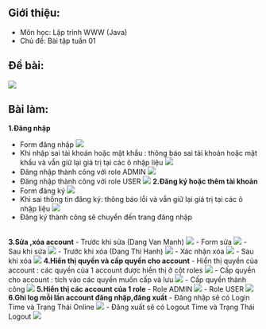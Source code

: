 ## Giới thiệu:
- Môn học: Lập trình WWW (Java)
- Chủ đề: Bài tập tuần 01
  <br />

## Đề bài:
<img src="result/debai.png"/>
<br />

## Bài làm:
<b>1.Đăng nhập</b>
  - Form đăng nhập
    <img src="result/login1.png"/>
  - Khi nhập sai tài khoản hoặc mật khẩu : thông báo sai tài khoản hoặc mật khẩu và vẫn giữ lại giá trị tại các ô nhập liệu
    <img src="result/login2.png"/>
  - Đăng nhập thành công với role ADMIN
    <img src="result/login3.png"/>
  - Đăng nhập thành công với role USER
    <img src="result/login4.png"/>
<b>2.Đăng ký hoặc thêm tài khoản</b>
  - Form đăng ký
    <img src="result/register1.png"/>
  - Khi sai thông tin đăng ký: thông báo lỗi và vẫn giữ lại giá trị tại các ô nhập liệu
    <img src="result/register2.png"/>
  - Đăng ký thành công sẽ chuyển đến trang đăng nhập
  <br/>
<b>3.Sửa ,xóa account</b>
  - Trước khi sửa (Dang Van Manh)
    <img src="result/edit1.png"/>
  - Form sửa
    <img src="result/edit2.png"/>
  - Sau khi sửa
    <img src="result/edit3.png"/>
  - Trước khi xóa (Dang Thi Hanh)
    <img src="result/delete1.png"/>
  - Xác nhận xóa
    <img src="result/delete2.png"/>
  - Sau khi xóa
    <img src="result/delete3.png"/>
<b>4.Hiển thị quyền và cấp quyền cho account</b>
  - Hiển thị quyền của account : các quyền của 1 account được hiển thị ở cột roles
    <img src="result/role1.png"/>
  - Cấp quyền cho account : tích vào các quyền muốn cấp và lưu
    <img src="result/role2.png"/>
  - Cấp quyền thành công
    <img src="result/role3.png"/>
<b>5.Hiển thị các account của 1 role</b>
  - Role ADMIN
    <img src="result/role4.png"/>
  - Role USER
    <img src="result/role5.png"/>
<b>6.Ghi log mỗi lần account đăng nhập,đăng xuất</b>
  - Đăng nhập sẽ có Login Time và Trạng Thái Online
    <img src="result/log1.png"/>
  - Đăng xuất sẽ có Logout Time và Trạng Thái Logout
    <img src="result/log2.png"/>